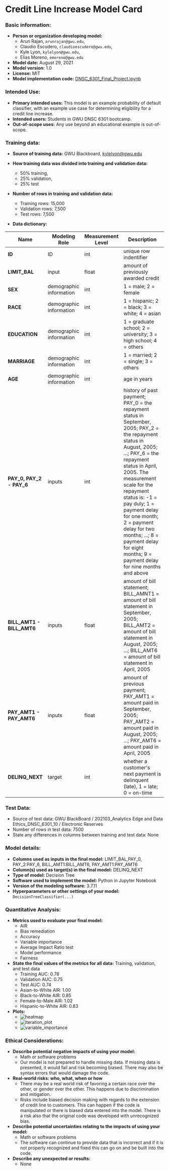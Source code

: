 # Credit Line Increase Model Card

### Basic information:

* **Person or organization developing model:** 
	* Arun Rajan, `arunrajan@gwu.edu`,  
	* Claudio Escudero, `claudioescudero@gwu.edu`,
	* Kyle Lyon, `kylelyon@gwu.edu`,
	* Elias Moreno, `emoreno@gwu.edu`
* **Model date:** August 29, 2021
* **Model version:** 1.0
* **License:** MIT
* **Model implementation code:** [DNSC_6301_Final_Project.ipynb](https://github.com/anirmal08/Project/blob/main/DNSC_6301_Final_Project.ipynb)

### Intended Use:
* **Primary intended uses:** This model is an example probability of default classifier, with an example use case 
       for determining eligibility for a credit line increase.
* **Intended users:** Students in GWU DNSC 6301 bootcamp.
* **Out-of-scope uses:** Any use beyond an educational example is out-of-scope.


### Training data:
* **Source of training data:** GWU Blackboard, kylelyon@gwu.edu
* **How training data was divided into training and validation data:**
	* 50% training, 
	* 25% validation, 
	* 25% test
* **Number of rows in training and validation data:**
	* Training rows: 15,000
	* Validation rows: 7,500
	* Test rows: 7,500

 
* **Data dictionary:**

| Name | Modeling Role | Measurement Level| Description|
| ---- | ------------- | ---------------- | ---------- |
|**ID**| ID | int | unique row indentifier |
| **LIMIT_BAL** | input | float | amount of previously awarded credit |
| **SEX** | demographic information | int | 1 = male; 2 = female
| **RACE** | demographic information | int | 1 = hispanic; 2 = black; 3 = white; 4 = asian |
| **EDUCATION** | demographic information | int | 1 = graduate school; 2 = university; 3 = high school; 4 = others |
| **MARRIAGE** | demographic information | int | 1 = married; 2 = single; 3 = others |
| **AGE** | demographic information | int | age in years |
| **PAY_0, PAY_2 - PAY_6** | inputs | int | history of past payment; PAY_0 = the repayment status in September, 2005; PAY_2 = the repayment status in August, 2005; ...; PAY_6 = the repayment status in April, 2005. The measurement scale for the repayment status is: -1 = pay duly; 1 = payment delay for one month; 2 = payment delay for two months; ...; 8 = payment delay for eight months; 9 = payment delay for nine months and above |
| **BILL_AMT1 - BILL_AMT6** | inputs | float | amount of bill statement; BILL_AMNT1 = amount of bill statement in September, 2005; BILL_AMT2 = amount of bill statement in August, 2005; ...; BILL_AMT6 = amount of bill statement in April, 2005 |
| **PAY_AMT1 - PAY_AMT6** | inputs | float | amount of previous payment; PAY_AMT1 = amount paid in September, 2005; PAY_AMT2 = amount paid in August, 2005; ...; PAY_AMT6 = amount paid in April, 2005 |
| **DELINQ_NEXT**| target | int | whether a customer's next payment is delinquent (late), 1 = late; 0 = on-time |


### Test Data:
* Source of test data: GWU BlackBoard / 202103_Analytics Edge and Data Ethics_DNSC_6301_10 / Electronic Reserves
* Number of rows in test data: 7500
* State any differences in columns between training  and test data: None



### Model details:
* **Columns used as inputs in the final model:** LIMIT_BAL,PAY_0, PAY_2:PAY_6, BILL_AMT1:BILL_AMT6, PAY_AMT1:PAY_AMT6
* **Column(s) used as target(s) in the final model:** DELINQ_NEXT 
* **Type of model:** Decision Tree
* **Software used to implement the model:** Python in Jupyter Notebook
* **Version of the modeling software:** 3.7.11
* **Hyperparameters or other settings of your model:** `DecisionTreeClassifier(...)`

### Quantitative Analysis:
* **Metrics used to evaluate your final model:**
	* AIR
	* Bias remediation
	* Accuracy
	* Variable importance
	* Average Impact Ratio test
	* Model performance
	* Fairness
* **State the final values of the metrics for all data:** Training, validation, and test data 
	* Training AUC: 0.78
	* Validation AUC: 0.75
	* Test AUC: 0.74
	* Asian-to-White AIR: 1.00
	* Black-to-White AIR: 0.85
	* Female-to-Male AIR: 1.02
	* Hispanic-to-White AIR: 0.83
* **Plots:**
	* ![heatmap](https://user-images.githubusercontent.com/90147914/132726809-609f406b-3c63-491a-90a1-d9c2f47d08cf.png)
	* ![iteration_plot](https://user-images.githubusercontent.com/90147914/132726838-7995bff7-a3d8-4e09-9351-51f3c7a701f3.png)
	* ![variable_importance](https://user-images.githubusercontent.com/90147914/132726875-7a3e815e-52e7-46a1-b66d-d708cd3befdf.png)


### Ethical Considerations:
* **Describe potential negative impacts of using your model:**
	* Math or software problems
	* Our model is not prepared to handle missing data. If missing data is presented, it would fail and risk becoming biased. There may also be syntax errors that would damage the code.  
* **Real-world risks: who, what, when or how**
	* There may be a real world risk of favoring a certain race over the other, or gender over the other. This happens due to discrimination and mitigation.
	* Risks include biased decision making with regards to the extension of credit line to     customers. This can happen if the code is manipulated or there is biased data entered into the model. There is a risk also that the original code was developed with unrecognized bias. 
* **Describe potential uncertainties relating to the impacts of using your model:**
	* Math or software problems
	* The software can continue to provide data that is incorrect and if it is not properly recognized and fixed this can go on and be built into the code.
* **Describe any unexpected or results:** 
	* None

